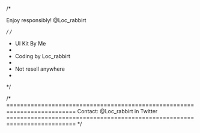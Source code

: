 /* 

Enjoy responsibly!
@Loc_rabbirt

*/
/*
 * UI Kit By Me
 *
 * Coding by Loc_rabbirt
 * 
 * Not resell anywhere
 * 
 */

/* ==========================================================================
   Contact: @Loc_rabbirt in Twitter
   ========================================================================== */
